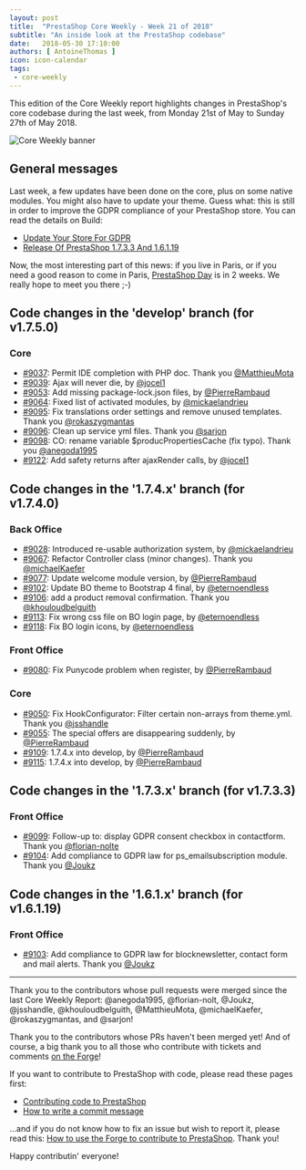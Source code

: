 ```yaml
---
layout: post
title:  "PrestaShop Core Weekly - Week 21 of 2018"
subtitle: "An inside look at the PrestaShop codebase"
date:   2018-05-30 17:10:00
authors: [ AntoineThomas ]
icon: icon-calendar
tags:
 - core-weekly
---
```


This edition of the Core Weekly report highlights changes in PrestaShop's core codebase during the last week, from Monday 21st of May to Sunday 27th of May 2018.

![Core Weekly banner](/assets/images/2017/04/core_weekly_banner.jpg)


## General messages

Last week, a few updates have been done on the core, plus on some native modules. You might also have to update your theme. Guess what: this is still in order to improve the GDPR compliance of your PrestaShop store. You can read the details on Build:

* [Update Your Store For GDPR](http://build.prestashop.com/news/update-your-prestashop-store/)
* [Release Of PrestaShop 1.7.3.3 And 1.6.1.19](http://build.prestashop.com/news/prestashop-1-7-3-3-1-6-1-19-maintenance-releases/)

Now, the most interesting part of this news: if you live in Paris, or if you need a good reason to come in Paris, [PrestaShop Day](https://prestashopday.com) is in 2 weeks. We really hope to meet you there ;-)

## Code changes in the 'develop' branch (for v1.7.5.0)

### Core

* [#9037](https://github.com/PrestaShop/PrestaShop/pull/9037): Permit IDE completion with PHP doc. Thank you [@MatthieuMota](https://github.com/MatthieuMota)
* [#9039](https://github.com/PrestaShop/PrestaShop/pull/9039): Ajax will never die, by [@jocel1](https://github.com/jocel1)
* [#9053](https://github.com/PrestaShop/PrestaShop/pull/9053): Add missing package-lock.json files, by [@PierreRambaud](https://github.com/PierreRambaud)
* [#9064](https://github.com/PrestaShop/PrestaShop/pull/9064): Fixed list of activated modules, by [@mickaelandrieu](https://github.com/mickaelandrieu)
* [#9095](https://github.com/PrestaShop/PrestaShop/pull/9095): Fix translations order settings and remove unused templates. Thank you [@rokaszygmantas](https://github.com/rokaszygmantas)
* [#9096](https://github.com/PrestaShop/PrestaShop/pull/9096): Clean up service yml files. Thank you [@sarjon](https://github.com/sarjon)
* [#9098](https://github.com/PrestaShop/PrestaShop/pull/9098): CO: rename variable $producPropertiesCache (fix typo). Thank you [@anegoda1995](https://github.com/anegoda1995)
* [#9122](https://github.com/PrestaShop/PrestaShop/pull/9122): Add safety returns after ajaxRender calls, by [@jocel1](https://github.com/jocel1)


## Code changes in the '1.7.4.x' branch (for v1.7.4.0)

### Back Office

* [#9028](https://github.com/PrestaShop/PrestaShop/pull/9028): Introduced re-usable authorization system, by [@mickaelandrieu](https://github.com/mickaelandrieu)
* [#9067](https://github.com/PrestaShop/PrestaShop/pull/9067): Refactor Controller class (minor changes). Thank you [@michaelKaefer](https://github.com/michaelKaefer)
* [#9077](https://github.com/PrestaShop/PrestaShop/pull/9077): Update welcome module version, by [@PierreRambaud](https://github.com/PierreRambaud)
* [#9102](https://github.com/PrestaShop/PrestaShop/pull/9102): Update BO theme to Bootstrap 4 final, by [@eternoendless](https://github.com/eternoendless)
* [#9106](https://github.com/PrestaShop/PrestaShop/pull/9106): add a product removal confirmation. Thank you [@khouloudbelguith](https://github.com/khouloudbelguith)
* [#9113](https://github.com/PrestaShop/PrestaShop/pull/9113): Fix wrong css file on BO login page, by [@eternoendless](https://github.com/eternoendless)
* [#9118](https://github.com/PrestaShop/PrestaShop/pull/9118): Fix BO login icons, by [@eternoendless](https://github.com/eternoendless)


### Front Office

* [#9080](https://github.com/PrestaShop/PrestaShop/pull/9080):  Fix Punycode problem when register, by [@PierreRambaud](https://github.com/PierreRambaud)


### Core

* [#9050](https://github.com/PrestaShop/PrestaShop/pull/9050): Fix HookConfigurator: Filter certain non-arrays from theme.yml. Thank you [@jsshandle](https://github.com/jsshandle)
* [#9055](https://github.com/PrestaShop/PrestaShop/pull/9055): The special offers are disappearing suddenly, by [@PierreRambaud](https://github.com/PierreRambaud)
* [#9109](https://github.com/PrestaShop/PrestaShop/pull/9109): 1.7.4.x into develop, by [@PierreRambaud](https://github.com/PierreRambaud)
* [#9115](https://github.com/PrestaShop/PrestaShop/pull/9115): 1.7.4.x into develop, by [@PierreRambaud](https://github.com/PierreRambaud)


## Code changes in the '1.7.3.x' branch (for v1.7.3.3)

### Front Office

* [#9099](https://github.com/PrestaShop/PrestaShop/pull/9099): Follow-up to: display GDPR consent checkbox in contactform. Thank you [@florian-nolte](https://github.com/florian-nolte)
* [#9104](https://github.com/PrestaShop/PrestaShop/pull/9104): Add compliance to GDPR law for ps_emailsubscription module. Thank you [@Joukz](https://github.com/Joukz)


## Code changes in the '1.6.1.x' branch (for v1.6.1.19)

### Front Office

* [#9103](https://github.com/PrestaShop/PrestaShop/pull/9103): Add compliance to GDPR law for blocknewsletter, contact form and mail alerts. Thank you [@Joukz](https://github.com/Joukz)


<hr />

Thank you to the contributors whose pull requests were merged since the last Core Weekly Report: @anegoda1995, @florian-nolt, @Joukz, @jsshandle, @khouloudbelguith, @MatthieuMota, @michaelKaefer, @rokaszygmantas, and @sarjon!

Thank you to the contributors whose PRs haven't been merged yet! And of course, a big thank you to all those who contribute with tickets and comments [on the Forge](http://forge.prestashop.com/)!

If you want to contribute to PrestaShop with code, please read these pages first:

 * [Contributing code to PrestaShop](http://doc.prestashop.com/display/PS16/Contributing+code+to+PrestaShop)
 * [How to write a commit message](http://doc.prestashop.com/display/PS16/How+to+write+a+commit+message)

...and if you do not know how to fix an issue but wish to report it, please read this: [How to use the Forge to contribute to PrestaShop](http://doc.prestashop.com/display/PS16/How+to+use+the+Forge+to+contribute+to+PrestaShop). Thank you!

Happy contributin' everyone!
